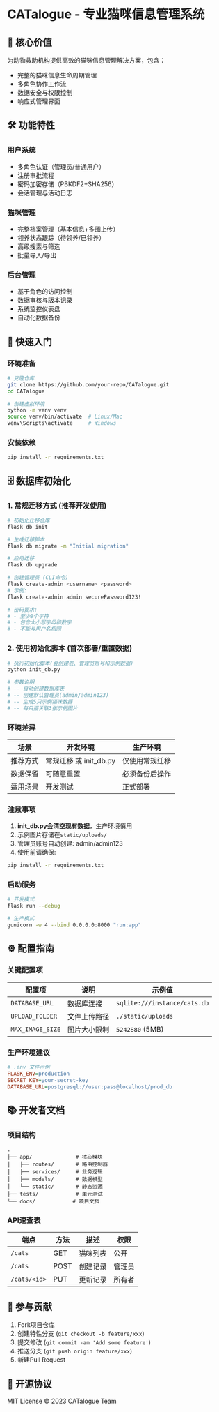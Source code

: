 
# CATalogue - 专业猫咪信息管理系统

## 📌 核心价值
为动物救助机构提供高效的猫咪信息管理解决方案，包含：
- 完整的猫咪信息生命周期管理
- 多角色协作工作流
- 数据安全与权限控制
- 响应式管理界面

## 🛠️ 功能特性

### 用户系统
- 多角色认证（管理员/普通用户）
- 注册审批流程
- 密码加密存储（PBKDF2+SHA256）
- 会话管理与活动日志

### 猫咪管理
- 完整档案管理（基本信息+多图上传）
- 领养状态跟踪（待领养/已领养）
- 高级搜索与筛选
- 批量导入/导出

### 后台管理
- 基于角色的访问控制
- 数据审核与版本记录
- 系统监控仪表盘
- 自动化数据备份

## 🚀 快速入门

### 环境准备
```bash
# 克隆仓库
git clone https://github.com/your-repo/CATalogue.git
cd CATalogue

# 创建虚拟环境
python -m venv venv
source venv/bin/activate  # Linux/Mac
venv\Scripts\activate     # Windows
```

### 安装依赖
```bash
pip install -r requirements.txt
```

## 🗄️ 数据库初始化

### 1. 常规迁移方式 (推荐开发使用)
```bash
# 初始化迁移仓库
flask db init

# 生成迁移脚本
flask db migrate -m "Initial migration"

# 应用迁移
flask db upgrade

# 创建管理员 (CLI命令)
flask create-admin <username> <password>
# 示例:
flask create-admin admin securePassword123!

# 密码要求:
# - 至少8个字符
# - 包含大小写字母和数字
# - 不能与用户名相同
```

### 2. 使用初始化脚本 (首次部署/重置数据)
```bash
# 执行初始化脚本(会创建表、管理员账号和示例数据)
python init_db.py

# 参数说明
# -- 自动创建数据库表
# -- 创建默认管理员(admin/admin123)
# -- 生成5只示例猫咪数据
# -- 每只猫关联3张示例图片
```

### 环境差异
| 场景         | 开发环境                      | 生产环境                     |
|--------------|-----------------------------|----------------------------|
| 推荐方式      | 常规迁移 或 init_db.py       | 仅使用常规迁移               |
| 数据保留      | 可随意重置                   | 必须备份后操作               |
| 适用场景      | 开发测试                     | 正式部署                    |

### 注意事项
1. **init_db.py会清空现有数据**，生产环境慎用
2. 示例图片存储在`static/uploads/`
3. 管理员账号自动创建: admin/admin123
4. 使用前请确保:
```bash
pip install -r requirements.txt
```

### 启动服务
```bash
# 开发模式
flask run --debug

# 生产模式
gunicorn -w 4 --bind 0.0.0.0:8000 "run:app"
```

## ⚙️ 配置指南

### 关键配置项
| 配置项 | 说明 | 示例值 |
|--------|------|--------|
| `DATABASE_URL` | 数据库连接 | `sqlite:///instance/cats.db` |
| `UPLOAD_FOLDER` | 文件上传路径 | `./static/uploads` |
| `MAX_IMAGE_SIZE` | 图片大小限制 | `5242880` (5MB) |

### 生产环境建议
```ini
# .env 文件示例
FLASK_ENV=production
SECRET_KEY=your-secret-key
DATABASE_URL=postgresql://user:pass@localhost/prod_db
```

## 📚 开发者文档

### 项目结构
```
.
├── app/              # 核心模块
│   ├── routes/       # 路由控制器
│   ├── services/     # 业务逻辑
│   ├── models/       # 数据模型
│   └── static/       # 静态资源
├── tests/            # 单元测试
└── docs/            # 项目文档
```

### API速查表
| 端点 | 方法 | 描述 | 权限 |
|------|------|------|------|
| `/cats` | GET | 猫咪列表 | 公开 |
| `/cats` | POST | 创建记录 | 管理员 |
| `/cats/<id>` | PUT | 更新记录 | 所有者 |

## 🤝 参与贡献
1. Fork项目仓库
2. 创建特性分支 (`git checkout -b feature/xxx`)
3. 提交修改 (`git commit -am 'Add some feature'`)
4. 推送分支 (`git push origin feature/xxx`)
5. 新建Pull Request

## 📜 开源协议
MIT License © 2023 CATalogue Team
